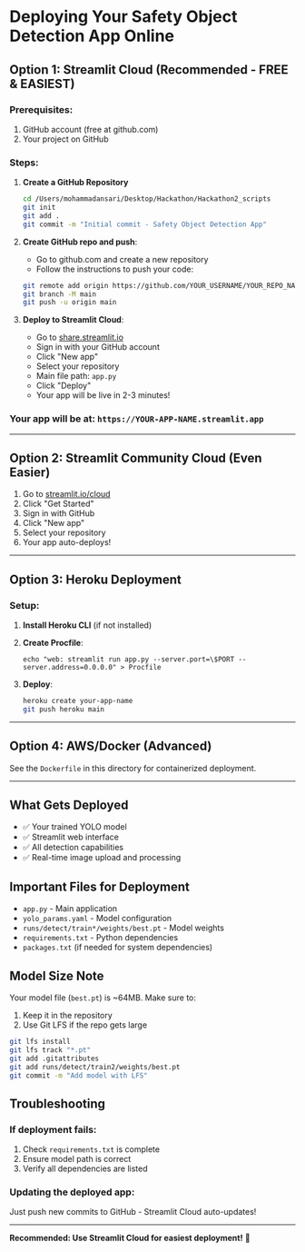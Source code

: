 # Deploying Your Safety Object Detection App Online

## Option 1: Streamlit Cloud (Recommended - FREE & EASIEST)

### Prerequisites:
1. GitHub account (free at github.com)
2. Your project on GitHub

### Steps:

1. **Create a GitHub Repository**
   ```bash
   cd /Users/mohammadansari/Desktop/Hackathon/Hackathon2_scripts
   git init
   git add .
   git commit -m "Initial commit - Safety Object Detection App"
   ```

2. **Create GitHub repo and push**:
   - Go to github.com and create a new repository
   - Follow the instructions to push your code:
   ```bash
   git remote add origin https://github.com/YOUR_USERNAME/YOUR_REPO_NAME.git
   git branch -M main
   git push -u origin main
   ```

3. **Deploy to Streamlit Cloud**:
   - Go to [share.streamlit.io](https://share.streamlit.io)
   - Sign in with your GitHub account
   - Click "New app"
   - Select your repository
   - Main file path: `app.py`
   - Click "Deploy"
   - Your app will be live in 2-3 minutes!

### Your app will be at: `https://YOUR-APP-NAME.streamlit.app`

---

## Option 2: Streamlit Community Cloud (Even Easier)

1. Go to [streamlit.io/cloud](https://streamlit.io/cloud)
2. Click "Get Started"
3. Sign in with GitHub
4. Click "New app"
5. Select your repository
6. Your app auto-deploys!

---

## Option 3: Heroku Deployment

### Setup:

1. **Install Heroku CLI** (if not installed)
2. **Create Procfile**:
   ```
   echo "web: streamlit run app.py --server.port=\$PORT --server.address=0.0.0.0" > Procfile
   ```

3. **Deploy**:
   ```bash
   heroku create your-app-name
   git push heroku main
   ```

---

## Option 4: AWS/Docker (Advanced)

See the `Dockerfile` in this directory for containerized deployment.

---

## What Gets Deployed

- ✅ Your trained YOLO model
- ✅ Streamlit web interface
- ✅ All detection capabilities
- ✅ Real-time image upload and processing

## Important Files for Deployment

- `app.py` - Main application
- `yolo_params.yaml` - Model configuration
- `runs/detect/train*/weights/best.pt` - Model weights
- `requirements.txt` - Python dependencies
- `packages.txt` (if needed for system dependencies)

## Model Size Note

Your model file (`best.pt`) is ~64MB. Make sure to:
1. Keep it in the repository
2. Use Git LFS if the repo gets large

```bash
git lfs install
git lfs track "*.pt"
git add .gitattributes
git add runs/detect/train2/weights/best.pt
git commit -m "Add model with LFS"
```

## Troubleshooting

### If deployment fails:
1. Check `requirements.txt` is complete
2. Ensure model path is correct
3. Verify all dependencies are listed

### Updating the deployed app:
Just push new commits to GitHub - Streamlit Cloud auto-updates!

---

**Recommended: Use Streamlit Cloud for easiest deployment!** 🚀

